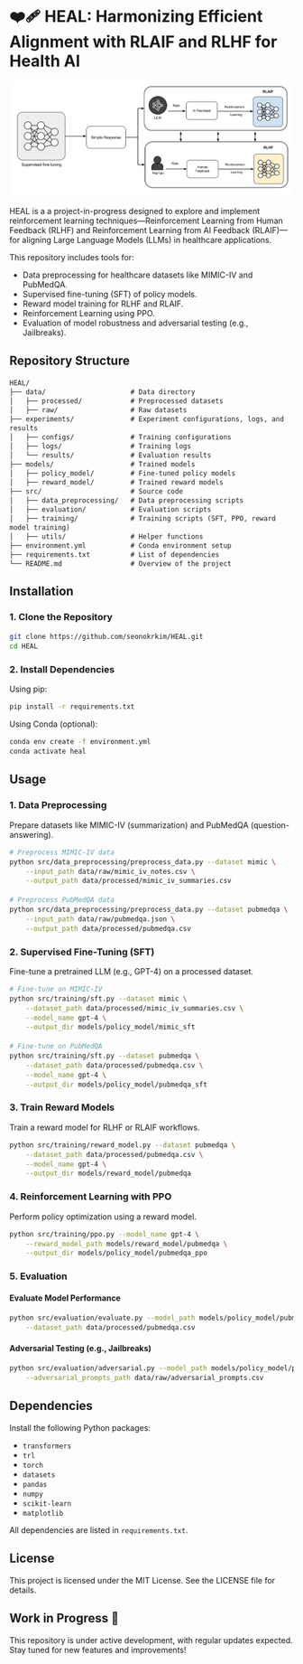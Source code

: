 
# ❤️‍🩹 HEAL: Harmonizing Efficient Alignment with RLAIF and RLHF for Health AI
![Project Overview](https://github.com/seonokkim/HEAL/blob/main/figures/overview.png)

HEAL is a a project-in-progress designed to explore and implement reinforcement learning techniques—Reinforcement Learning from Human Feedback (RLHF) and Reinforcement Learning from AI Feedback (RLAIF)—for aligning Large Language Models (LLMs) in healthcare applications.

This repository includes tools for:
- Data preprocessing for healthcare datasets like MIMIC-IV and PubMedQA.
- Supervised fine-tuning (SFT) of policy models.
- Reward model training for RLHF and RLAIF.
- Reinforcement Learning using PPO.
- Evaluation of model robustness and adversarial testing (e.g., Jailbreaks).

## Repository Structure

```
HEAL/
├── data/                     # Data directory
│   ├── processed/            # Preprocessed datasets
│   ├── raw/                  # Raw datasets
├── experiments/              # Experiment configurations, logs, and results
│   ├── configs/              # Training configurations
│   ├── logs/                 # Training logs
│   └── results/              # Evaluation results
├── models/                   # Trained models
│   ├── policy_model/         # Fine-tuned policy models
│   ├── reward_model/         # Trained reward models
├── src/                      # Source code
│   ├── data_preprocessing/   # Data preprocessing scripts
│   ├── evaluation/           # Evaluation scripts
│   ├── training/             # Training scripts (SFT, PPO, reward model training)
│   ├── utils/                # Helper functions
├── environment.yml           # Conda environment setup
├── requirements.txt          # List of dependencies
└── README.md                 # Overview of the project
```

## Installation

### 1. Clone the Repository

```bash
git clone https://github.com/seonokrkim/HEAL.git
cd HEAL
```

### 2. Install Dependencies

Using pip:

```bash
pip install -r requirements.txt
```

Using Conda (optional):

```bash
conda env create -f environment.yml
conda activate heal
```

## Usage

### 1. Data Preprocessing

Prepare datasets like MIMIC-IV (summarization) and PubMedQA (question-answering).

```bash
# Preprocess MIMIC-IV data
python src/data_preprocessing/preprocess_data.py --dataset mimic \
    --input_path data/raw/mimic_iv_notes.csv \
    --output_path data/processed/mimic_iv_summaries.csv

# Preprocess PubMedQA data
python src/data_preprocessing/preprocess_data.py --dataset pubmedqa \
    --input_path data/raw/pubmedqa.json \
    --output_path data/processed/pubmedqa.csv
```

### 2. Supervised Fine-Tuning (SFT)

Fine-tune a pretrained LLM (e.g., GPT-4) on a processed dataset.

```bash
# Fine-tune on MIMIC-IV
python src/training/sft.py --dataset mimic \
    --dataset_path data/processed/mimic_iv_summaries.csv \
    --model_name gpt-4 \
    --output_dir models/policy_model/mimic_sft

# Fine-tune on PubMedQA
python src/training/sft.py --dataset pubmedqa \
    --dataset_path data/processed/pubmedqa.csv \
    --model_name gpt-4 \
    --output_dir models/policy_model/pubmedqa_sft
```

### 3. Train Reward Models

Train a reward model for RLHF or RLAIF workflows.

```bash
python src/training/reward_model.py --dataset pubmedqa \
    --dataset_path data/processed/pubmedqa.csv \
    --model_name gpt-4 \
    --output_dir models/reward_model/pubmedqa
```

### 4. Reinforcement Learning with PPO

Perform policy optimization using a reward model.

```bash
python src/training/ppo.py --model_name gpt-4 \
    --reward_model_path models/reward_model/pubmedqa \
    --output_dir models/policy_model/pubmedqa_ppo
```

### 5. Evaluation

#### Evaluate Model Performance

```bash
python src/evaluation/evaluate.py --model_path models/policy_model/pubmedqa_sft \
    --dataset_path data/processed/pubmedqa.csv
```

#### Adversarial Testing (e.g., Jailbreaks)

```bash
python src/evaluation/adversarial.py --model_path models/policy_model/pubmedqa_sft \
    --adversarial_prompts_path data/raw/adversarial_prompts.csv
```

## Dependencies

Install the following Python packages:
- `transformers`
- `trl`
- `torch`
- `datasets`
- `pandas`
- `numpy`
- `scikit-learn`
- `matplotlib`

All dependencies are listed in `requirements.txt`.

## License

This project is licensed under the MIT License. See the LICENSE file for details.



## Work in Progress 🚧

This repository is under active development, with regular updates expected. Stay tuned for new features and improvements!
